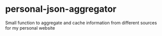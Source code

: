 # personal-json-aggregator
Small function to aggregate and cache information from different sources for my personal website
